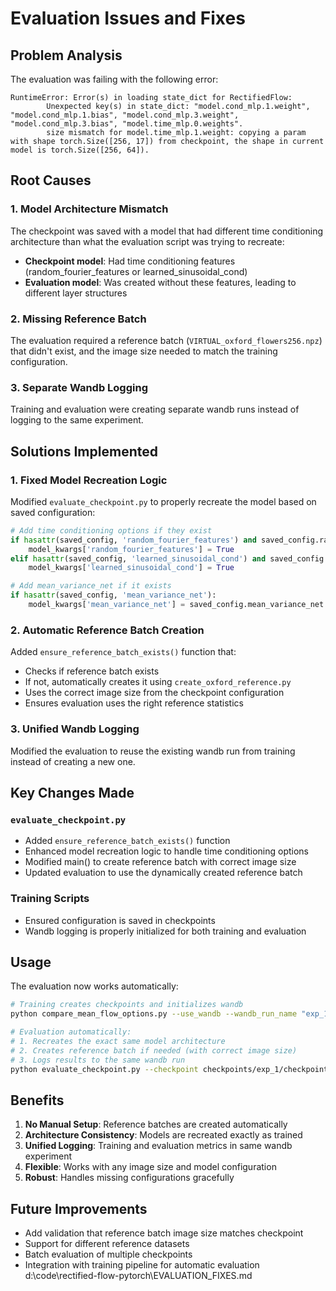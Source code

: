 # Evaluation Issues and Fixes

## Problem Analysis

The evaluation was failing with the following error:

```
RuntimeError: Error(s) in loading state_dict for RectifiedFlow:
        Unexpected key(s) in state_dict: "model.cond_mlp.1.weight", "model.cond_mlp.1.bias", "model.cond_mlp.3.weight", "model.cond_mlp.3.bias", "model.time_mlp.0.weights".
        size mismatch for model.time_mlp.1.weight: copying a param with shape torch.Size([256, 17]) from checkpoint, the shape in current model is torch.Size([256, 64]).
```

## Root Causes

### 1. **Model Architecture Mismatch**
The checkpoint was saved with a model that had different time conditioning architecture than what the evaluation script was trying to recreate:

- **Checkpoint model**: Had time conditioning features (random_fourier_features or learned_sinusoidal_cond)
- **Evaluation model**: Was created without these features, leading to different layer structures

### 2. **Missing Reference Batch**
The evaluation required a reference batch (`VIRTUAL_oxford_flowers256.npz`) that didn't exist, and the image size needed to match the training configuration.

### 3. **Separate Wandb Logging**
Training and evaluation were creating separate wandb runs instead of logging to the same experiment.

## Solutions Implemented

### 1. **Fixed Model Recreation Logic**
Modified `evaluate_checkpoint.py` to properly recreate the model based on saved configuration:

```python
# Add time conditioning options if they exist
if hasattr(saved_config, 'random_fourier_features') and saved_config.random_fourier_features:
    model_kwargs['random_fourier_features'] = True
elif hasattr(saved_config, 'learned_sinusoidal_cond') and saved_config.learned_sinusoidal_cond:
    model_kwargs['learned_sinusoidal_cond'] = True

# Add mean_variance_net if it exists
if hasattr(saved_config, 'mean_variance_net'):
    model_kwargs['mean_variance_net'] = saved_config.mean_variance_net
```

### 2. **Automatic Reference Batch Creation**
Added `ensure_reference_batch_exists()` function that:

- Checks if reference batch exists
- If not, automatically creates it using `create_oxford_reference.py`
- Uses the correct image size from the checkpoint configuration
- Ensures evaluation uses the right reference statistics

### 3. **Unified Wandb Logging**
Modified the evaluation to reuse the existing wandb run from training instead of creating a new one.

## Key Changes Made

### `evaluate_checkpoint.py`
- Added `ensure_reference_batch_exists()` function
- Enhanced model recreation logic to handle time conditioning options
- Modified main() to create reference batch with correct image size
- Updated evaluation to use the dynamically created reference batch

### Training Scripts
- Ensured configuration is saved in checkpoints
- Wandb logging is properly initialized for both training and evaluation

## Usage

The evaluation now works automatically:

```bash
# Training creates checkpoints and initializes wandb
python compare_mean_flow_options.py --use_wandb --wandb_run_name "exp_1"

# Evaluation automatically:
# 1. Recreates the exact same model architecture
# 2. Creates reference batch if needed (with correct image size)
# 3. Logs results to the same wandb run
python evaluate_checkpoint.py --checkpoint checkpoints/exp_1/checkpoint.70000.pt
```

## Benefits

1. **No Manual Setup**: Reference batches are created automatically
2. **Architecture Consistency**: Models are recreated exactly as trained
3. **Unified Logging**: Training and evaluation metrics in same wandb experiment
4. **Flexible**: Works with any image size and model configuration
5. **Robust**: Handles missing configurations gracefully

## Future Improvements

- Add validation that reference batch image size matches checkpoint
- Support for different reference datasets
- Batch evaluation of multiple checkpoints
- Integration with training pipeline for automatic evaluation</content>
<parameter name="filePath">d:\code\rectified-flow-pytorch\EVALUATION_FIXES.md